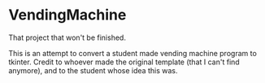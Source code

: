# VendingMachine
That project that won't be finished.

This is an attempt to convert a student made vending machine program to tkinter. Credit to whoever made the original template (that I can't find anymore), and to the student
whose idea this was.
